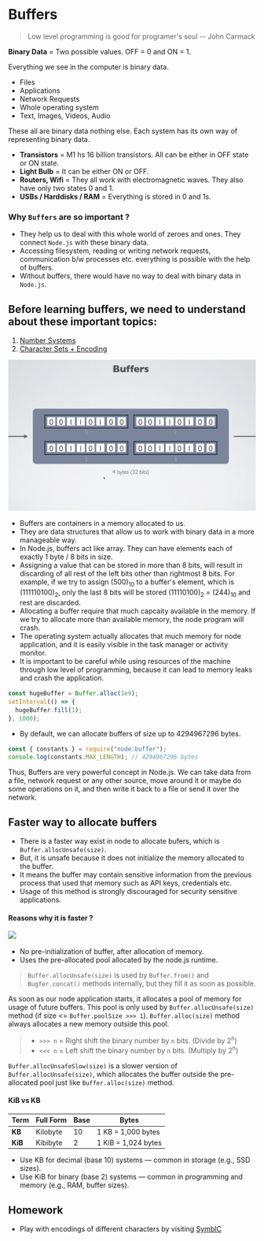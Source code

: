 # Buffers

> Low level programming is good for programer's soul
> -- John Carmack

**Binary Data** = Two possible values. OFF = 0 and ON = 1.

Everything we see in the computer is binary data.

- Files
- Applications
- Network Requests
- Whole operating system
- Text, Images, Videos, Audio

These all are binary data nothing else. Each system has its own way of representing binary data.

- **Transistors** = M1 hs 16 billion transistors. All can be either in OFF state or ON state.
- **Light Bulb** = It can be either ON or OFF.
- **Routers, Wifi** = They all work with electromagnetic waves. They also have only two states 0 and 1.
- **USBs / Harddisks / RAM** = Everything is stored in 0 and 1s.

### Why `Buffers` are so important ?

- They help us to deal with this whole world of zeroes and ones. They connect `Node.js` with these binary data.
- Accessing filesystem, reading or writing network requests, communication b/w processes etc. everything is possible with the help of buffers.
- Without buffers, there would have no way to deal with binary data in `Node.js`.

## Before learning buffers, we need to understand about these important topics:

1. [Number Systems](./01-number-systems.md)
2. [Character Sets + Encoding](./02-character-sets-encoding.md)

![](/assets/2025-06-30-23-12-22.png)

- Buffers are containers in a memory allocated to us.
- They are data structures that allow us to work with binary data in a more manageable way.
- In Node.js, buffers act like array. They can have elements each of exactly 1 byte / 8 bits in size.
- Assigning a value that can be stored in more than 8 bits, will result in discarding of all rest of the left bits other than rightmost 8 bits. For example, if we try to assign (500)<sub>10</sub> to a buffer's element, which is (111110100)<sub>2</sub>, only the last 8 bits will be stored (11110100)<sub>2</sub> = (244)<sub>10</sub> and rest are discarded.
- Allocating a buffer require that much capcaity available in the memory. If we try to allocate more than available memory, the node program will crash.
- The operating system actually allocates that much memory for node application, and it is easily visible in the task manager or activity monitor.
- It is important to be careful while using resources of the machine through low level of programming, because it can lead to memory leaks and crash the application.

```js
const hugeBuffer = Buffer.alloc(1e9);
setInterval(() => {
  hugeBuffer.fill(1);
}, 1000);
```

- By default, we can allocate buffers of size up to 4294967296 bytes.

```js
const { constants } = require("node:buffer");
console.log(constants.MAX_LENGTH); // 4294967296 bytes
```

Thus, Buffers are very powerful concept in Node.js. We can take data from a file, network request or any other source, move around it or maybe do some operations on it, and then write it back to a file or send it over the network.

## Faster way to allocate buffers

- There is a faster way exist in node to allocate bufers, which is `Buffer.allocUnsafe(size)`.
- But, it is unsafe because it does not initialize the memory allocated to the buffer.
- It means the buffer may contain sensitive information from the previous process that used that memory such as API keys, credentials etc.
- Usage of this method is strongly discouraged for security sensitive applications.

#### Reasons why it is faster ?

![](/assets/2025-07-06-14-15-16.png)

- No pre-initialization of buffer, after allocation of memory.
- Uses the pre-allocated pool allocated by the node.js runtime.

> `Buffer.allocUnsafe(size)` is used by `Buffer.from()` and `Bugfer.concat()` methods internally, but they fill it as soon as possible.

As soon as our node application starts, it allocates a pool of memory for usage of future buffers. This pool is only used by `Buffer.allocUnsafe(size)` method (if size <= `Buffer.poolSize >>> 1`). `Buffer.alloc(size)` method always allocates a new memory outside this pool.

> - `>>> n` = Right shift the binary number by `n` bits. (Divide by 2<sup>n</sup>)
> - `<<< n` = Left shift the binary number by `n` bits. (Multiply by 2<sup>n</sup>)

`Buffer.allocUnsafeSlow(size)` is a slower version of `Buffer.allocUnsafe(size)`, which allocates the buffer outside the pre-allocated pool just like `Buffer.alloc(size)` method.

#### KiB vs KB

| Term    | Full Form | Base | Bytes               |
| ------- | --------- | ---- | ------------------- |
| **KB**  | Kilobyte  | 10   | 1 KB = 1,000 bytes  |
| **KiB** | Kibibyte  | 2    | 1 KiB = 1,024 bytes |

- Use KB for decimal (base 10) systems — common in storage (e.g., SSD sizes).
- Use KiB for binary (base 2) systems — common in programming and memory (e.g., RAM, buffer sizes).

## Homework

- Play with encodings of different characters by visiting [SymblC](https://symbl.cc)

